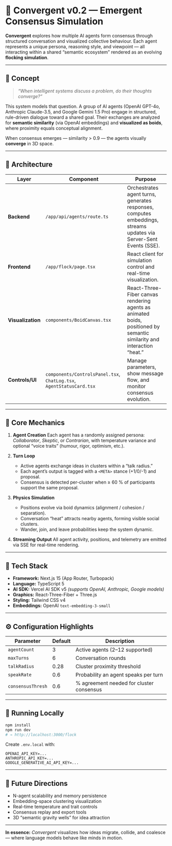 # 🧭 Convergent v0.2 — Emergent Consensus Simulation

**Convergent** explores how multiple AI agents form consensus through structured conversation and visualized collective behaviour.
Each agent represents a unique persona, reasoning style, and viewpoint — all interacting within a shared “semantic ecosystem” rendered as an evolving **flocking simulation**.

---

## 🧠 Concept

> *“When intelligent systems discuss a problem, do their thoughts converge?”*

This system models that question.
A group of AI agents (OpenAI GPT-4o, Anthropic Claude-3.5, and Google Gemini 1.5 Pro) engage in structured, rule-driven dialogue toward a shared goal.
Their exchanges are analyzed for **semantic similarity** (via OpenAI embeddings) and **visualized as boids**, where proximity equals conceptual alignment.

When consensus emerges — similarity > 0.9 — the agents visually **converge** in 3D space.

---

## 🧩 Architecture

| Layer             | Component                                                            | Purpose                                                                                                                |
| ----------------- | -------------------------------------------------------------------- | ---------------------------------------------------------------------------------------------------------------------- |
| **Backend**       | `/app/api/agents/route.ts`                                           | Orchestrates agent turns, generates responses, computes embeddings, streams updates via Server-Sent Events (SSE).      |
| **Frontend**      | `/app/flock/page.tsx`                                                | React client for simulation control and real-time visualization.                                                       |
| **Visualization** | `components/BoidCanvas.tsx`                                          | React-Three-Fiber canvas rendering agents as animated boids, positioned by semantic similarity and interaction “heat.” |
| **Controls/UI**   | `components/ControlsPanel.tsx`, `ChatLog.tsx`, `AgentStatusCard.tsx` | Manage parameters, show message flow, and monitor consensus evolution.                                                 |

---

## 🧮 Core Mechanics

1. **Agent Creation**
   Each agent has a randomly assigned persona: *Collaborator*, *Skeptic*, or *Contrarian*, with temperature variance and optional “voice traits” (humour, rigor, optimism, etc.).

2. **Turn Loop**

   * Active agents exchange ideas in clusters within a “talk radius.”
   * Each agent’s output is tagged with a `<META>` stance (+1/0/-1) and proposal.
   * Consensus is detected per-cluster when ≥ 60 % of participants support the same proposal.

3. **Physics Simulation**

   * Positions evolve via boid dynamics (alignment / cohesion / separation).
   * Conversation “heat” attracts nearby agents, forming visible social clusters.
   * Wander, join, and leave probabilities keep the system dynamic.

4. **Streaming Output**
   All agent activity, positions, and telemetry are emitted via SSE for real-time rendering.

---

## 🧰 Tech Stack

* **Framework:** Next.js 15 (App Router, Turbopack)
* **Language:** TypeScript 5
* **AI SDK:** Vercel AI SDK v5
  *(supports OpenAI, Anthropic, Google models)*
* **Graphics:** React-Three-Fiber + Three.js
* **Styling:** Tailwind CSS v4
* **Embeddings:** OpenAI `text-embedding-3-small`

---

## ⚙️ Configuration Highlights

| Parameter         | Default | Description                              |
| ----------------- | ------- | ---------------------------------------- |
| `agentCount`      | 3       | Active agents (2–12 supported)           |
| `maxTurns`        | 6       | Conversation rounds                      |
| `talkRadius`      | 0.28    | Cluster proximity threshold              |
| `speakRate`       | 0.6     | Probability an agent speaks per turn     |
| `consensusThresh` | 0.6     | % agreement needed for cluster consensus |

---

## 🧪 Running Locally

```bash
npm install
npm run dev
# → http://localhost:3000/flock
```

Create `.env.local` with:

```env
OPENAI_API_KEY=...
ANTHROPIC_API_KEY=...
GOOGLE_GENERATIVE_AI_API_KEY=...
```

---

## 🔭 Future Directions

* N-agent scalability and memory persistence
* Embedding-space clustering visualization
* Real-time temperature and trait controls
* Consensus replay and export tools
* 3D “semantic gravity wells” for idea attraction

---

**In essence:** *Convergent* visualizes how ideas migrate, collide, and coalesce — where language models behave like minds in motion.
